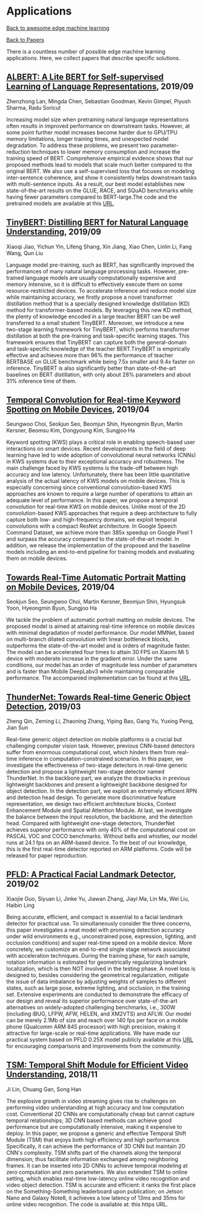 # Applications
[Back to awesome edge machine learning](https://github.com/bisonai/awesome-edge-machine-learning)

[Back to Papers](https://github.com/bisonai/awesome-edge-machine-learning/tree/master/Papers)

There is a countless number of possible edge machine learning applications. Here, we collect papers that describe specific solutions.


## [ALBERT: A Lite BERT for Self-supervised Learning of Language Representations](https://arxiv.org/abs/1909.11942), 2019/09
Zhenzhong Lan, Mingda Chen, Sebastian Goodman, Kevin Gimpel, Piyush Sharma, Radu Soricut

Increasing model size when pretraining natural language representations often results in improved performance on downstream tasks. However, at some point further model increases become harder due to GPU/TPU memory limitations, longer training times, and unexpected model degradation. To address these problems, we present two parameter-reduction techniques to lower memory consumption and increase the training speed of BERT. Comprehensive empirical evidence shows that our proposed methods lead to models that scale much better compared to the original BERT. We also use a self-supervised loss that focuses on modeling inter-sentence coherence, and show it consistently helps downstream tasks with multi-sentence inputs. As a result, our best model establishes new state-of-the-art results on the GLUE, RACE, and SQuAD benchmarks while having fewer parameters compared to BERT-large.The code and the pretrained models are available at this [URL](https://github.com/google-research/google-research/tree/master/albert).


## [TinyBERT: Distilling BERT for Natural Language Understanding](https://arxiv.org/abs/1909.10351), 2019/09
Xiaoqi Jiao, Yichun Yin, Lifeng Shang, Xin Jiang, Xiao Chen, Linlin Li, Fang Wang, Qun Liu

Language model pre-training, such as BERT, has significantly improved the performances of many natural language processing tasks. However, pre-trained language models are usually computationally expensive and memory intensive, so it is difficult to effectively execute them on some resource-restricted devices. To accelerate inference and reduce model size while maintaining accuracy, we firstly propose a novel transformer distillation method that is a specially designed knowledge distillation (KD) method for transformer-based models. By leveraging this new KD method, the plenty of knowledge encoded in a large teacher BERT can be well transferred to a small student TinyBERT. Moreover, we introduce a new two-stage learning framework for TinyBERT, which performs transformer distillation at both the pre-training and task-specific learning stages. This framework ensures that TinyBERT can capture both the general-domain and task-specific knowledge of the teacher BERT.TinyBERT is empirically effective and achieves more than 96% the performance of teacher BERTBASE on GLUE benchmark while being 7.5x smaller and 9.4x faster on inference. TinyBERT is also significantly better than state-of-the-art baselines on BERT distillation, with only about 28% parameters and about 31% inference time of them.


## [Temporal Convolution for Real-time Keyword Spotting on Mobile Devices](https://arxiv.org/abs/1904.03814), 2019/04
Seungwoo Choi, Seokjun Seo, Beomjun Shin, Hyeongmin Byun, Martin Kersner, Beomsu Kim, Dongyoung Kim, Sungjoo Ha

Keyword spotting (KWS) plays a critical role in enabling speech-based user interactions on smart devices. Recent developments in the field of deep learning have led to wide adoption of convolutional neural networks (CNNs) in KWS systems due to their exceptional accuracy and robustness. The main challenge faced by KWS systems is the trade-off between high accuracy and low latency. Unfortunately, there has been little quantitative analysis of the actual latency of KWS models on mobile devices. This is especially concerning since conventional convolution-based KWS approaches are known to require a large number of operations to attain an adequate level of performance. In this paper, we propose a temporal convolution for real-time KWS on mobile devices. Unlike most of the 2D convolution-based KWS approaches that require a deep architecture to fully capture both low- and high-frequency domains, we exploit temporal convolutions with a compact ResNet architecture. In Google Speech Command Dataset, we achieve more than 385x speedup on Google Pixel 1 and surpass the accuracy compared to the state-of-the-art model. In addition, we release the implementation of the proposed and the baseline models including an end-to-end pipeline for training models and evaluating them on mobile devices.


## [Towards Real-Time Automatic Portrait Matting on Mobile Devices](https://arxiv.org/abs/1904.03816), 2019/04
Seokjun Seo, Seungwoo Choi, Martin Kersner, Beomjun Shin, Hyungsuk Yoon, Hyeongmin Byun, Sungjoo Ha

We tackle the problem of automatic portrait matting on mobile devices. The proposed model is aimed at attaining real-time inference on mobile devices with minimal degradation of model performance. Our model MMNet, based on multi-branch dilated convolution with linear bottleneck blocks, outperforms the state-of-the-art model and is orders of magnitude faster. The model can be accelerated four times to attain 30 FPS on Xiaomi Mi 5 device with moderate increase in the gradient error. Under the same conditions, our model has an order of magnitude less number of parameters and is faster than Mobile DeepLabv3 while maintaining comparable performance. The accompanied implementation can be found at this [URL](https://github.com/hyperconnect/MMNet).

## [ThunderNet: Towards Real-time Generic Object Detection](https://arxiv.org/abs/1903.11752), 2019/03
Zheng Qin, Zeming Li, Zhaoning Zhang, Yiping Bao, Gang Yu, Yuxing Peng, Jian Sun

Real-time generic object detection on mobile platforms is a crucial but challenging computer vision task. However, previous CNN-based detectors suffer from enormous computational cost, which hinders them from real-time inference in computation-constrained scenarios. In this paper, we investigate the effectiveness of two-stage detectors in real-time generic detection and propose a lightweight two-stage detector named ThunderNet. In the backbone part, we analyze the drawbacks in previous lightweight backbones and present a lightweight backbone designed for object detection. In the detection part, we exploit an extremely efficient RPN and detection head design. To generate more discriminative feature representation, we design two efficient architecture blocks, Context Enhancement Module and Spatial Attention Module. At last, we investigate the balance between the input resolution, the backbone, and the detection head. Compared with lightweight one-stage detectors, ThunderNet achieves superior performance with only 40% of the computational cost on PASCAL VOC and COCO benchmarks. Without bells and whistles, our model runs at 24.1 fps on an ARM-based device. To the best of our knowledge, this is the first real-time detector reported on ARM platforms. Code will be released for paper reproduction.


## [PFLD: A Practical Facial Landmark Detector](https://arxiv.org/abs/1902.10859), 2019/02
Xiaojie Guo, Siyuan Li, Jinke Yu, Jiawan Zhang, Jiayi Ma, Lin Ma, Wei Liu, Haibin Ling

Being accurate, efficient, and compact is essential to a facial landmark detector for practical use. To simultaneously consider the three concerns, this paper investigates a neat model with promising detection accuracy under wild environments e.g., unconstrained pose, expression, lighting, and occlusion conditions) and super real-time speed on a mobile device. More concretely, we customize an end-to-end single stage network associated with acceleration techniques. During the training phase, for each sample, rotation information is estimated for geometrically regularizing landmark localization, which is then NOT involved in the testing phase. A novel loss is designed to, besides considering the geometrical regularization, mitigate the issue of data imbalance by adjusting weights of samples to different states, such as large pose, extreme lighting, and occlusion, in the training set. Extensive experiments are conducted to demonstrate the efficacy of our design and reveal its superior performance over state-of-the-art alternatives on widely-adopted challenging benchmarks, i.e., 300W (including iBUG, LFPW, AFW, HELEN, and XM2VTS) and AFLW. Our model can be merely 2.1Mb of size and reach over 140 fps per face on a mobile phone (Qualcomm ARM 845 processor) with high precision, making it attractive for large-scale or real-time applications. We have made our practical system based on PFLD 0.25X model publicly available at this [URL](http://sites.google.com/view/xjguo/fld) for encouraging comparisons and improvements from the community.


## [TSM: Temporal Shift Module for Efficient Video Understanding](https://arxiv.org/abs/1811.08383), 2018/11
Ji Lin, Chuang Gan, Song Han

The explosive growth in video streaming gives rise to challenges on performing video understanding at high accuracy and low computation cost. Conventional 2D CNNs are computationally cheap but cannot capture temporal relationships; 3D CNN based methods can achieve good performance but are computationally intensive, making it expensive to deploy. In this paper, we propose a generic and effective Temporal Shift Module (TSM) that enjoys both high efficiency and high performance. Specifically, it can achieve the performance of 3D CNN but maintain 2D CNN's complexity. TSM shifts part of the channels along the temporal dimension; thus facilitate information exchanged among neighboring frames. It can be inserted into 2D CNNs to achieve temporal modeling at zero computation and zero parameters. We also extended TSM to online setting, which enables real-time low-latency online video recognition and video object detection. TSM is accurate and efficient: it ranks the first place on the Something-Something leaderboard upon publication; on Jetson Nano and Galaxy Note8, it achieves a low latency of 13ms and 35ms for online video recognition. The code is available at: this https URL.


